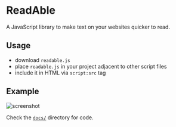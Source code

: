 # ReadAble

A JavaScript library to make text on your websites quicker to read.

## Usage

- download `readable.js`
- place `readable.js` in your project adjacent to other script files
- include it in HTML via `script:src` tag

## Example

![screenshot](https://github.com/user-attachments/assets/9f538888-6984-44bf-826f-847d6819ccc3 "Screenshot of webpage that uses this library")

Check the [`docs/`](docs/) directory for code.
